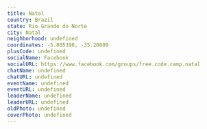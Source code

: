 ```yaml
---
title: Natal
country: Brazil
state: Rio Grande do Norte
city: Natal
neighborhood: undefined
coordinates: -5.805398, -35.20809
plusCode: undefined
socialName: Facebook
socialURL: https://www.facebook.com/groups/free.code.camp.natal
chatName: undefined
chatURL: undefined
eventName: undefined
eventURL: undefined
leaderName: undefined
leaderURL: undefined
oldPhoto: undefined
coverPhoto: undefined
---
```

